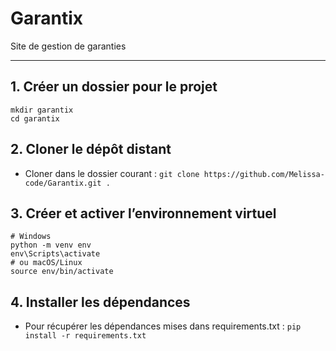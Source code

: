 # Garantix 

Site de gestion de garanties 

---

## 1. Créer un dossier pour le projet

```
mkdir garantix
cd garantix
```

## 2. Cloner le dépôt distant

- Cloner dans le dossier courant : `git clone https://github.com/Melissa-code/Garantix.git .`

## 3. Créer et activer l’environnement virtuel

```
# Windows
python -m venv env
env\Scripts\activate
# ou macOS/Linux
source env/bin/activate  
```

## 4. Installer les dépendances

- Pour récupérer les dépendances mises dans requirements.txt : `pip install -r requirements.txt`
